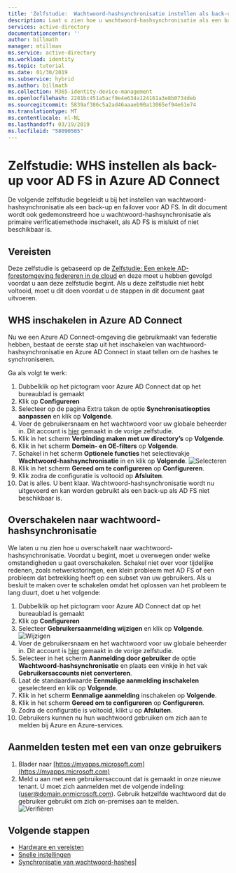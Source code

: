 ```yaml
---
title: 'Zelfstudie:  Wachtwoord-hashsynchronisatie instellen als back-up voor AD FS in Azure AD Connect | Microsoft Docs'
description: Laat u zien hoe u wachtwoord-hashsynchronisatie als een back-up en voor AD FS inschakelt.
services: active-directory
documentationcenter: ''
author: billmath
manager: mtillman
ms.service: active-directory
ms.workload: identity
ms.topic: tutorial
ms.date: 01/30/2019
ms.subservice: hybrid
ms.author: billmath
ms.collection: M365-identity-device-management
ms.openlocfilehash: 2281bc451a5acf9e4e634a124161a3e8b0734deb
ms.sourcegitcommit: 5839af386c5a2ad46aaaeb90a13065ef94e61e74
ms.translationtype: MT
ms.contentlocale: nl-NL
ms.lasthandoff: 03/19/2019
ms.locfileid: "58090505"
---
```

# <a name="tutorial--setting-up-phs-as-backup-for-ad-fs-in-azure-ad-connect"></a>Zelfstudie:  WHS instellen als back-up voor AD FS in Azure AD Connect

De volgende zelfstudie begeleidt u bij het instellen van wachtwoord-hashsynchronisatie als een back-up en failover voor AD FS.  In dit document wordt ook gedemonstreerd hoe u wachtwoord-hashsynchronisatie als primaire verificatiemethode inschakelt, als AD FS is mislukt of niet beschikbaar is.

## <a name="prerequisites"></a>Vereisten
Deze zelfstudie is gebaseerd op de [Zelfstudie: Een enkele AD-forestomgeving federeren in de cloud](tutorial-federation.md) en deze moet u hebben gevolgd voordat u aan deze zelfstudie begint.  Als u deze zelfstudie niet hebt voltooid, moet u dit doen voordat u de stappen in dit document gaat uitvoeren.

## <a name="enable-phs-in-azure-ad-connect"></a>WHS inschakelen in Azure AD Connect
Nu we een Azure AD Connect-omgeving die gebruikmaakt van federatie hebben, bestaat de eerste stap uit het inschakelen van wachtwoord-hashsynchronisatie en Azure AD Connect in staat tellen om de hashes te synchroniseren.

Ga als volgt te werk:

1.  Dubbelklik op het pictogram voor Azure AD Connect dat op het bureaublad is gemaakt
2.  Klik op **Configureren**
3.  Selecteer op de pagina Extra taken de optie **Synchronisatieopties aanpassen** en klik op **Volgende**.
4.  Voer de gebruikersnaam en het wachtwoord voor uw globale beheerder in.  Dit account is [hier](tutorial-federation.md#create-a-global-administrator-in-azure-ad) gemaakt in de vorige zelfstudie.
5.  Klik in het scherm **Verbinding maken met uw directory’s** op **Volgende**.
6.  Klik in het scherm **Domein- en OE-filters** op **Volgende**.
7.  Schakel in het scherm **Optionele functies** het selectievakje **Wachtwoord-hashsynchronisatie** in en klik op **Volgende**.
![Selecteren](media/tutorial-phs-backup/backup1.png)</br>
8.  Klik in het scherm **Gereed om te configureren** op **Configureren**.
9.  Klik zodra de configuratie is voltooid op **Afsluiten**.
10. Dat is alles.  U bent klaar.  Wachtwoord-hashsynchronisatie wordt nu uitgevoerd en kan worden gebruikt als een back-up als AD FS niet beschikbaar is.

## <a name="switch-to-password-hash-synchronization"></a>Overschakelen naar wachtwoord-hashsynchronisatie
We laten u nu zien hoe u overschakelt naar wachtwoord-hashsynchronisatie. Voordat u begint, moet u overwegen onder welke omstandigheden u gaat overschakelen. Schakel niet over voor tijdelijke redenen, zoals netwerkstoringen, een klein probleem met AD FS of een probleem dat betrekking heeft op een subset van uw gebruikers. Als u besluit te maken over te schakelen omdat het oplossen van het probleem te lang duurt, doet u het volgende:

1. Dubbelklik op het pictogram voor Azure AD Connect dat op het bureaublad is gemaakt
2.  Klik op **Configureren**
3.  Selecteer **Gebruikersaanmelding wijzigen** en klik op **Volgende**.
![Wijzigen](media/tutorial-phs-backup/backup2.png)</br>
4.  Voer de gebruikersnaam en het wachtwoord voor uw globale beheerder in.  Dit account is [hier](tutorial-federation.md#create-a-global-administrator-in-azure-ad) gemaakt in de vorige zelfstudie.
5.  Selecteer in het scherm **Aanmelding door gebruiker** de optie **Wachtwoord-hashsynchronisatie** en plaats een vinkje in het vak **Gebruikersaccounts niet converteren**.  
6.  Laat de standaardwaarde **Eenmalige aanmelding inschakelen** geselecteerd en klik op **Volgende**.
7.  Klik in het scherm **Eenmalige aanmelding** inschakelen op **Volgende**.
8.  Klik in het scherm **Gereed om te configureren** op **Configureren**.
9.  Zodra de configuratie is voltooid, klikt u op **Afsluiten**.
10. Gebruikers kunnen nu hun wachtwoord gebruiken om zich aan te melden bij Azure en Azure-services.

## <a name="test-signing-in-with-one-of-our-users"></a>Aanmelden testen met een van onze gebruikers

1. Blader naar [https://myapps.microsoft.com](https://myapps.microsoft.com)
2. Meld u aan met een gebruikersaccount dat is gemaakt in onze nieuwe tenant.  U moet zich aanmelden met de volgende indeling: (user@domain.onmicrosoft.com). Gebruik hetzelfde wachtwoord dat de gebruiker gebruikt om zich on-premises aan te melden.</br>
   ![Verifiëren](media/tutorial-password-hash-sync/verify1.png)</br>

## <a name="next-steps"></a>Volgende stappen


- [Hardware en vereisten](how-to-connect-install-prerequisites.md) 
- [Snelle instellingen](how-to-connect-install-express.md)
- [Synchronisatie van wachtwoord-hashes](how-to-connect-password-hash-synchronization.md)|
